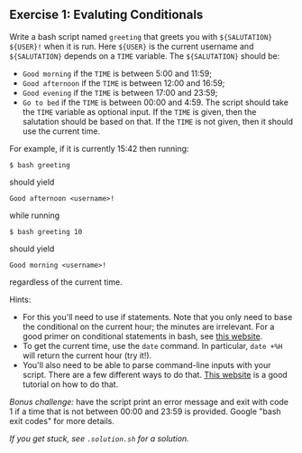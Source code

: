 ## Exercise 1: Evaluting Conditionals

Write a bash script named `greeting` that greets you with `${SALUTATION} ${USER}!` when it is run. Here `${USER}` is the current username and `${SALUTATION}` depends on a `TIME` variable. The `${SALUTATION}` should be:
  * `Good morning` if the `TIME` is between 5:00 and 11:59;
  * `Good afternoon` if the `TIME` is between 12:00 and 16:59;
  * `Good evening` if the `TIME` is between 17:00 and 23:59;
  * `Go to bed` if the `TIME` is between 00:00 and 4:59.
The script should take the `TIME` variable as optional input. If the `TIME` is given, then the salutation should be based on that. If the `TIME` is not given, then it should use the current time.

For example, if it is currently 15:42 then running:
```
$ bash greeting
```
should yield
```
Good afternoon <username>!
```
while running
```
$ bash greeting 10
```
should yield
```
Good morning <username>!
```
regardless of the current time.

Hints:
  * For this you'll need to use if statements. Note that you only need to base the conditional on the current hour; the minutes are irrelevant. For a good primer on conditional statements in bash, see [this website](https://acloudguru.com/blog/engineering/conditions-in-bash-scripting-if-statements).
  * To get the current time, use the `date` command. In particular, `date +%H` will return the current hour (try it!).
  * You'll also need to be able to parse command-line inputs with your script. There are a few different ways to do that. [This website](https://www.baeldung.com/linux/use-command-line-arguments-in-bash-script) is a good tutorial on how to do that.

*Bonus challenge:* have the script print an error message and exit with code 1 if a time that is not between 00:00 and 23:59 is provided. Google "bash exit codes" for more details. 

*If you get stuck, see `.solution.sh` for a solution.*
